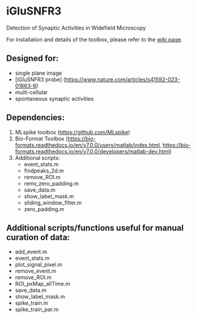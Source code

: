 # iGluSNFR3
Detection of Synaptic Activities in Widefield Microscopy

For installation and details of the toolbox, please refer to the [wiki page](https://github.com/f-hamidlab/iGluSNFR3/wiki/02-Using-the-Scripts).

## Designed for:
- single plane image 
- [iGluSNFR3 probe] (https://www.nature.com/articles/s41592-023-01863-6)
- multi-cellular
- spontaneous synaptic activities

## Dependencies:
1) MLspike toolbox (https://github.com/MLspike)
2) Bio-Format Toolbox (https://bio-formats.readthedocs.io/en/v7.0.0/users/matlab/index.html, https://bio-formats.readthedocs.io/en/v7.0.0/developers/matlab-dev.html)
3) Additional scripts:
      - event_stats.m
      - findpeaks_2d.m
      - remove_ROI.m
      - remv_zero_padding.m
      - save_data.m
      - show_label_mask.m
      - sliding_window_filter.m
      - zero_padding.m

## Additional scripts/functions useful for manual curation of data:
- add_event.m
- event_stats.m
- plot_signal_pixel.m
- remove_event.m
- remove_ROI.m
- ROI_pxMap_allTime.m
- save_data.m
- show_label_mask.m
- spike_train.m
- spike_train_par.m


